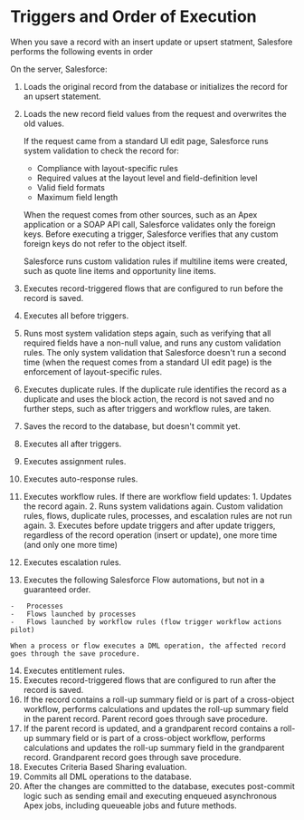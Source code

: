 # Triggers and Order of Execution 

When you save a record with an insert update or upsert statment, Salesfore performs the following events in order

On the server, Salesforce:

1.  Loads the original record from the database or initializes the record for an upsert statement.
2.  Loads the new record field values from the request and overwrites the old values.
    
    If the request came from a standard UI edit page, Salesforce runs system validation to check the record for:
    
    -   Compliance with layout-specific rules
    -   Required values at the layout level and field-definition level
    -   Valid field formats
    -   Maximum field length
    
    When the request comes from other sources, such as an Apex application or a SOAP API call, Salesforce validates only the foreign keys. Before executing a trigger, Salesforce verifies that any custom foreign keys do not refer to the object itself.
    
    Salesforce runs custom validation rules if multiline items were created, such as quote line items and opportunity line items.
    
3.  Executes record-triggered flows that are configured to run before the record is saved.
4.  Executes all before triggers.
5.  Runs most system validation steps again, such as verifying that all required fields have a non-null value, and runs any custom validation rules. The only system validation that Salesforce doesn't run a second time (when the request comes from a standard UI edit page) is the enforcement of layout-specific rules.
6.  Executes duplicate rules. If the duplicate rule identifies the record as a duplicate and uses the block action, the record is not saved and no further steps, such as after triggers and workflow rules, are taken.
7.  Saves the record to the database, but doesn't commit yet.
8.  Executes all after triggers.
9.  Executes assignment rules.
10.  Executes auto-response rules.
11.  Executes workflow rules. If there are workflow field updates:
    1.  Updates the record again.
    2.  Runs system validations again. Custom validation rules, flows, duplicate rules, processes, and escalation rules are not run again.
    3.  Executes before update triggers and after update triggers, regardless of the record operation (insert or update), one more time (and only one more time)
12.  Executes escalation rules.
13.  Executes the following Salesforce Flow automations, but not in a guaranteed order.
    
    -   Processes
    -   Flows launched by processes
    -   Flows launched by workflow rules (flow trigger workflow actions pilot)
    
    When a process or flow executes a DML operation, the affected record goes through the save procedure.
    
14.  Executes entitlement rules.
15.  Executes record-triggered flows that are configured to run after the record is saved.
16.  If the record contains a roll-up summary field or is part of a cross-object workflow, performs calculations and updates the roll-up summary field in the parent record. Parent record goes through save procedure.
17.  If the parent record is updated, and a grandparent record contains a roll-up summary field or is part of a cross-object workflow, performs calculations and updates the roll-up summary field in the grandparent record. Grandparent record goes through save procedure.
18.  Executes Criteria Based Sharing evaluation.
19.  Commits all DML operations to the database.
20.  After the changes are committed to the database, executes post-commit logic such as sending email and executing enqueued asynchronous Apex jobs, including queueable jobs and future methods.